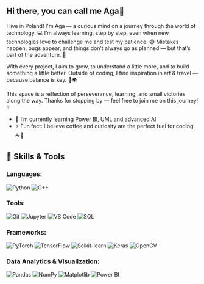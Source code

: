 ## Hi there, you can call me Aga👋

I live in Poland! I'm Aga — a curious mind on a journey through the world of technology. 💻
I’m always learning, step by step, even when new technologies love to challenge me and test my patience. 😅
Mistakes happen, bugs appear, and things don’t always go as planned — but that’s part of the adventure. 🤠

With every project, I aim to grow, to understand a little more, and to build something a little better.
Outside of coding, I find inspiration in art & travel — because balance is key. 🎨🌍

This space is a reflection of perseverance, learning, and small victories along the way.
Thanks for stopping by — feel free to join me on this journey! ✨

- 🌱 I’m currently learning Power BI, UML and advanced AI
- ⚡ Fun fact: I believe coffee and curiosity are the perfect fuel for coding. ☕🚀


## 🔧 Skills & Tools                                                                          


### **Languages:**                                          
![Python](https://img.shields.io/badge/Python-3776AB?style=for-the-badge&logo=python&logoColor=white) ![C++](https://img.shields.io/badge/C++-00599C?style=for-the-badge&logo=c%2B%2B&logoColor=white) 
                                             
### **Tools:**                
![Git](https://img.shields.io/badge/Git-F05032?style=for-the-badge&logo=git&logoColor=white) ![Jupyter](https://img.shields.io/badge/Jupyter-F37626?style=for-the-badge&logo=jupyter&logoColor=white) ![VS Code](https://img.shields.io/badge/VS%20Code-007ACC?style=for-the-badge&logo=visual-studio-code&logoColor=white) ![SQL](https://img.shields.io/badge/SQL-4479A1?style=for-the-badge&logo=mysql&logoColor=white) 

### **Frameworks:**                                        
![PyTorch](https://img.shields.io/badge/PyTorch-EE4C2C?style=for-the-badge&logo=pytorch&logoColor=white) ![TensorFlow](https://img.shields.io/badge/TensorFlow-FF6F00?style=for-the-badge&logo=tensorflow&logoColor=white) ![Scikit-learn](https://img.shields.io/badge/Scikit--learn-F7931E?style=for-the-badge&logo=scikit-learn&logoColor=white) ![Keras](https://img.shields.io/badge/Keras-D00000?style=for-the-badge&logo=keras&logoColor=white) ![OpenCV](https://img.shields.io/badge/OpenCV-5C3EE8?style=for-the-badge&logo=opencv&logoColor=white) 

### **Data Analytics & Visualization:**
![Pandas](https://img.shields.io/badge/Pandas-150458?style=for-the-badge&logo=pandas&logoColor=white) ![NumPy](https://img.shields.io/badge/NumPy-013243?style=for-the-badge&logo=numpy&logoColor=white) ![Matplotlib](https://img.shields.io/badge/Matplotlib-11557C?style=for-the-badge&logo=matplotlib&logoColor=white) ![Power BI](https://img.shields.io/badge/Power%20BI-F2C811?style=for-the-badge&logo=powerbi&logoColor=black) 

